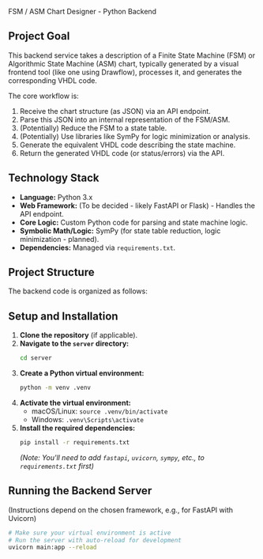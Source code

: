  FSM / ASM Chart Designer - Python Backend

## Project Goal

This backend service takes a description of a Finite State Machine (FSM) or Algorithmic State Machine (ASM) chart, typically generated by a visual frontend tool (like one using Drawflow), processes it, and generates the corresponding VHDL code.

The core workflow is:

1.  Receive the chart structure (as JSON) via an API endpoint.
2.  Parse this JSON into an internal representation of the FSM/ASM.
3.  (Potentially) Reduce the FSM to a state table.
4.  (Potentially) Use libraries like SymPy for logic minimization or analysis.
5.  Generate the equivalent VHDL code describing the state machine.
6.  Return the generated VHDL code (or status/errors) via the API.

## Technology Stack

* **Language:** Python 3.x
* **Web Framework:** (To be decided - likely FastAPI or Flask) - Handles the API endpoint.
* **Core Logic:** Custom Python code for parsing and state machine logic.
* **Symbolic Math/Logic:** SymPy (for state table reduction, logic minimization - planned).
* **Dependencies:** Managed via `requirements.txt`.

## Project Structure

The backend code is organized as follows:


## Setup and Installation

1.  **Clone the repository** (if applicable).
2.  **Navigate to the `server` directory:**
    ```bash
    cd server
    ```
3.  **Create a Python virtual environment:**
    ```bash
    python -m venv .venv
    ```
4.  **Activate the virtual environment:**
    * macOS/Linux: `source .venv/bin/activate`
    * Windows: `.venv\Scripts\activate`
5.  **Install the required dependencies:**
    ```bash
    pip install -r requirements.txt
    ```
    *(Note: You'll need to add `fastapi`, `uvicorn`, `sympy`, etc., to `requirements.txt` first)*

## Running the Backend Server

(Instructions depend on the chosen framework, e.g., for FastAPI with Uvicorn)

```bash
# Make sure your virtual environment is active
# Run the server with auto-reload for development
uvicorn main:app --reload